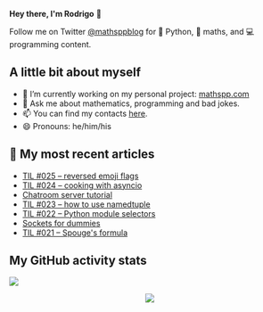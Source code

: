 **Hey there, I'm Rodrigo** 👋

Follow me on Twitter [@mathsppblog][twitter] for 🐍 Python, 🧠 maths, and 💻 programming content.


## A little bit about myself

- 🔭 I’m currently working on my personal project: [mathspp.com](https://mathspp.com)
- 💬 Ask me about mathematics, programming and bad jokes.
- 📫 You can find my contacts [here](https://mathspp.com/about#contacts).
- 😄 Pronouns: he/him/his


## 📖 My most recent articles

<!-- BLOG-POST-LIST:START -->
- [TIL #025 – reversed emoji flags](https://mathspp.com/blog/til/025)
- [TIL #024 – cooking with asyncio](https://mathspp.com/blog/til/024)
- [Chatroom server tutorial](https://mathspp.com/blog/chatroom-server-tutorial)
- [TIL #023 – how to use namedtuple](https://mathspp.com/blog/til/023)
- [TIL #022 – Python module selectors](https://mathspp.com/blog/til/022)
- [Sockets for dummies](https://mathspp.com/blog/sockets-for-dummies)
- [TIL #021 – Spouge&#39;s formula](https://mathspp.com/blog/til/021)
<!-- BLOG-POST-LIST:END -->


##  My GitHub activity stats

![](https://github-readme-stats.vercel.app/api?username=RojerGS&hide=stars&count_private=true&show_icons=true)

<p align='center'><img src='https://visitor-badge.laobi.icu/badge?page_id=RojerGS'></p>

[twitter]: https://twitter.com/mathsppblog
